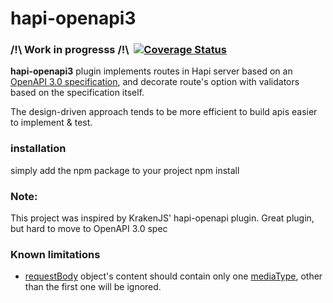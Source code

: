 # hapi-openapi3
### /!\ Work in progresss /!\ [![<gdelpu>](https://circleci.com/gh/gdelpu/hapi-openapi3.svg?style=shield)](https://app.circleci.com/pipelines/github/gdelpu/hapi-openapi3?branch=master) [![Coverage Status](https://coveralls.io/repos/github/gdelpu/hapi-openapi3/badge.svg?branch=develop)](https://coveralls.io/github/gdelpu/hapi-openapi3?branch=develop)
**hapi-openapi3** plugin implements routes in  Hapi server based on an [OpenAPI 3.0 specification](https://swagger.io/specification/), and decorate route's option with validators based on the specification itself.

The design-driven approach tends to be more efficient to build apis easier to implement & test. 
### installation
simply add the npm package to your project
npm install 
### Note:
This project was inspired by KrakenJS' hapi-openapi plugin. Great plugin, but hard to move to OpenAPI 3.0 spec
### Known limitations
- [requestBody](https://swagger.io/specification/#requestBodyObject) object's content should contain only one [mediaType](https://swagger.io/specification/#mediaTypeObject), other than the first one will be ignored.
